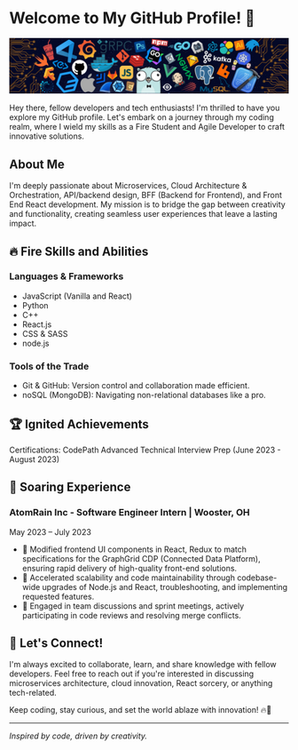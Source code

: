 # Welcome to My GitHub Profile! 👋

<!--   my-header-img -->
![](header_.png)

Hey there, fellow developers and tech enthusiasts! I'm thrilled to have you explore my GitHub profile. Let's embark on a journey through my coding realm, where I wield my skills as a Fire Student and Agile Developer to craft innovative solutions.

## About Me

I'm deeply passionate about Microservices, Cloud Architecture & Orchestration, API/backend design, BFF (Backend for Frontend), and Front End React development. My mission is to bridge the gap between creativity and functionality, creating seamless user experiences that leave a lasting impact.

## 🔥 Fire Skills and Abilities

### Languages & Frameworks
- JavaScript (Vanilla and React)
- Python
- C++
- React.js
- CSS & SASS
- node.js

### Tools of the Trade
- Git & GitHub: Version control and collaboration made efficient.
- noSQL (MongoDB): Navigating non-relational databases like a pro.

## 🏆 Ignited Achievements

Certifications: CodePath Advanced Technical Interview Prep (June 2023 - August 2023)

## 🚀 Soaring Experience

### AtomRain Inc - Software Engineer Intern | Wooster, OH
May 2023 – July 2023

- 🔧 Modified frontend UI components in React, Redux to match specifications for the GraphGrid CDP (Connected Data Platform), ensuring rapid delivery of high-quality front-end solutions.
- 🚀 Accelerated scalability and code maintainability through codebase-wide upgrades of Node.js and React, troubleshooting, and implementing requested features.
- 🤝 Engaged in team discussions and sprint meetings, actively participating in code reviews and resolving merge conflicts.

## 🌟 Let's Connect!

I'm always excited to collaborate, learn, and share knowledge with fellow developers. Feel free to reach out if you're interested in discussing microservices architecture, cloud innovation, React sorcery, or anything tech-related.

Keep coding, stay curious, and set the world ablaze with innovation! 🔥🚀

---
*Inspired by code, driven by creativity.*


